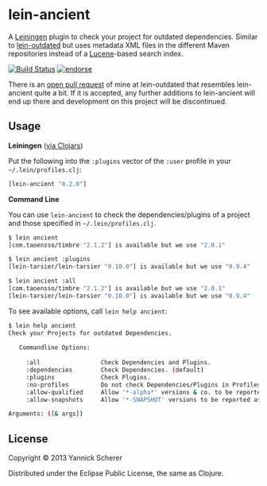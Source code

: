 # lein-ancient

A [Leiningen](https://github.com/technomancy/leiningen) plugin to check your project for outdated
dependencies. Similar to [lein-outdated](https://github.com/ato/lein-outdated) but uses metadata
XML files in the different Maven repositories instead of a [Lucene](http://lucene.apache.org/core/)-based
search index.

[![Build Status](https://travis-ci.org/xsc/lein-ancient.png)](https://travis-ci.org/xsc/lein-ancient)
[![endorse](https://api.coderwall.com/xsc/endorsecount.png)](https://coderwall.com/xsc)

There is an [open pull request](https://github.com/ato/lein-outdated/pull/16) of mine at lein-outdated that 
resembles lein-ancient quite a bit. If it is accepted, any further additions to lein-ancient will end up
there and development on this project will be discontinued.

## Usage

__Leiningen__ ([via Clojars](https://clojars.org/lein-ancient))

Put the following into the `:plugins` vector of the `:user` profile in your `~/.lein/profiles.clj`:

```clojure
[lein-ancient "0.2.0"]
```

__Command Line__

You can use `lein-ancient` to check the dependencies/plugins of a project and those specified
in `~/.lein/profiles.clj`.

```bash
$ lein ancient
[com.taoensso/timbre "2.1.2"] is available but we use "2.0.1"

$ lein ancient :plugins
[lein-tarsier/lein-tarsier "0.10.0"] is available but we use "0.9.4"

$ lein ancient :all
[com.taoensso/timbre "2.1.2"] is available but we use "2.0.1"
[lein-tarsier/lein-tarsier "0.10.0"] is available but we use "0.9.4"
```

To see available options, call `lein help ancient`:

```bash
$ lein help ancient
Check your Projects for outdated Dependencies. 
   
   Commandline Options:
  
     :all                 Check Dependencies and Plugins.
     :dependencies        Check Dependencies. (default)
     :plugins             Check Plugins.
     :no-profiles         Do not check Dependencies/Plugins in Profiles.
     :allow-qualified     Allow '*-alpha*' versions & co. to be reported as new.
     :allow-snapshots     Allow '*-SNAPSHOT' versions to be reported as new.

Arguments: ([& args])
```


## License

Copyright &copy; 2013 Yannick Scherer

Distributed under the Eclipse Public License, the same as Clojure.
